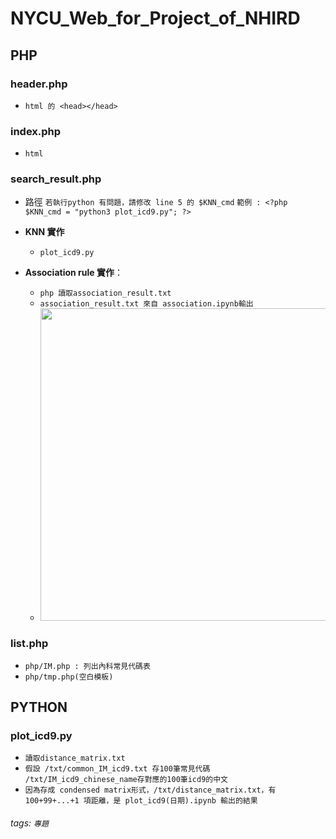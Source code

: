 # NYCU_Web_for_Project_of_NHIRD

## **PHP** 
  ### **header.php**
* `html 的 <head></head>`
### **index.php**
* `html`
### **search_result.php**
* 路徑
`若執行python 有問題，請修改 line 5 的 $KNN_cmd`
`範例 : <?php $KNN_cmd = "python3 plot_icd9.py"; ?>`
* **KNN 實作**
    * `plot_icd9.py`

* **Association rule 實作**：
    * `php 讀取association_result.txt`
    * `association_result.txt 來自 association.ipynb輸出`
    * <img src="https://i.imgur.com/AzVsTBL.png" width = "500"/>
### **list.php**
* `php/IM.php : 列出內科常見代碼表`
* `php/tmp.php(空白模板)`


## **PYTHON** 
### **plot_icd9.py**
* `讀取distance_matrix.txt`
* `假設 /txt/common_IM_icd9.txt 存100筆常見代碼
      /txt/IM_icd9_chinese_name存對應的100筆icd9的中文`
* `因為存成 condensed matrix形式，/txt/distance_matrix.txt，有 100+99+...+1 項距離，是 plot_icd9(日期).ipynb 輸出的結果`


###### tags: `專題`